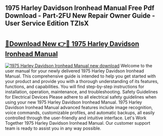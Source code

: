 ## 1975 Harley Davidson Ironhead Manual Free Pdf Download - Part-2FU New Repair Owner Guide - User Service Edition TZlsX

# <h2><a href="http://bc8346.oget.top/?id=1975+Harley+Davidson+Ironhead+Manual">🔗Download New 👉🔴 1975 Harley Davidson Ironhead Manual</a></h2>

[![1975 Harley Davidson Ironhead Manual new download](https://i.imgur.com/5g1atiW.png)](http://bc8346.oget.top/?id=1975+Harley+Davidson+Ironhead+Manual)
Welcome to the user manual for your newly delivered 1975 Harley Davidson Ironhead Manual. This comprehensive guide is intended to help you get started with your product and provide you with a thorough understanding of its features, functions, and capabilities. You will find step-by-step instructions for installation, operation, maintenance, and troubleshooting. Safety Guidelines for Electrical Devices Please adhere to all electrical safety guidelines when using your new 1975 Harley Davidson Ironhead Manual. 1975 Harley Davidson Ironhead Manual advanced features include image recognition, voice commands, customizable profiles, and automatic backups, all easily controlled through the user-friendly and intuitive interface. Let's Work Together 1975 Harley Davidson Ironhead Manual. Our customer support team is ready to assist you in any way possible.
